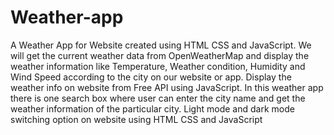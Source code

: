 # Weather-app

A Weather App for Website created using HTML CSS and JavaScript. 
We will get the current weather data from OpenWeatherMap and display the weather information like Temperature,  Weather condition, Humidity and Wind Speed according to the city on our website or app.
Display the weather info on website from Free API using JavaScript.
In this weather app there is one search box where user can enter the city name and get the weather information of the particular city.
Light mode and dark mode switching option on website using HTML CSS and JavaScript
